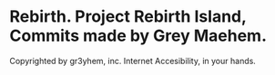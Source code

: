 # Rebirth. Project Rebirth Island, Commits made by Grey Maehem.
Copyrighted by gr3yhem, inc. 
Internet Accesibility, in your hands.
